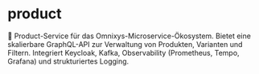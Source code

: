 # product
🛒 Product-Service für das Omnixys-Microservice-Ökosystem. Bietet eine skalierbare GraphQL-API zur Verwaltung von Produkten, Varianten und Filtern. Integriert Keycloak, Kafka, Observability (Prometheus, Tempo, Grafana) und strukturiertes Logging.
